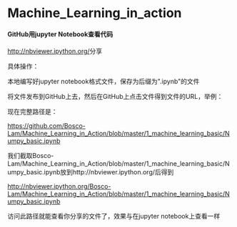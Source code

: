 # Machine_Learning_in_action

#### GitHub用jupyter Notebook查看代码

http://nbviewer.ipython.org/<URl>分享 

具体操作：

本地编写好jupyter notebook格式文件，保存为后缀为".ipynb"的文件

将文件发布到GitHub上去，然后在GitHub上点击文件得到文件的URL，举例：

现在完整路径是：

https://github.com/Bosco-Lam/Machine_Learning_in_Action/blob/master/1_machine_learning_basic/Numpy_basic.ipynb

我们截取Bosco-Lam/Machine_Learning_in_Action/blob/master/1_machine_learning_basic/Numpy_basic.ipynb放到http://nbviewer.ipython.org/后得到

http://nbviewer.ipython.org/Bosco-Lam/Machine_Learning_in_Action/blob/master/1_machine_learning_basic/Numpy_basic.ipynb

访问此路径就能查看你分享的文件了，效果与在jupyter  notebook上查看一样